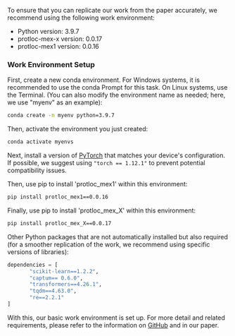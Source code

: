 To ensure that you can replicate our work from the paper accurately, we recommend using the following work environment:

- Python version: 3.9.7
- protloc-mex-x version: 0.0.17
- protloc-mex1 version: 0.0.16

### Work Environment Setup

First, create a new conda environment. For Windows systems, it is recommended to use the conda Prompt for this task. On Linux systems, use the Terminal. (You can also modify the environment name as needed; here, we use "myenv" as an example):

```bash
conda create -n myenv python=3.9.7
```

Then, activate the environment you just created:

```bash
conda activate myenvs
```

Next, install a version of [PyTorch](https://pytorch.org/) that matches your device's configuration. If possible, we suggest using `"torch == 1.12.1"` to prevent potential compatibility issues.

Then, use pip to install 'protloc_mex1' within this environment:

```bash
pip install protloc_mex1==0.0.16
```

Finally, use pip to install 'protloc_mex_X' within this environment:

```bash
pip install protloc_mex_X==0.0.17
```

Other Python packages that are not automatically installed but also required (for a smoother replication of the work, we recommend using specific versions of libraries):

```python
dependencies = [
       "scikit-learn==1.2.2",
       "captum== 0.6.0",
       "transformers==4.26.1",
       "tqdm==4.63.0",
       "re==2.2.1"
]
```

With this, our basic work environment is set up. For more detail and related requirements, please refer to the information on [GitHub](https://github.com/yujuan-zhang/feature-representation-for-LLMs/blob/main/README.md) and in our paper.
